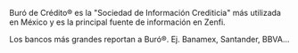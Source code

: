 Buró de Crédito® es la "Sociedad de Información Crediticia" más utilizada en México y es la principal fuente de información en Zenfi.

Los bancos más grandes reportan a Buró®. Ej. Banamex, Santander, BBVA...
